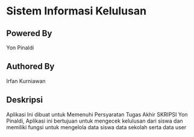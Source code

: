 # Sistem Informasi Kelulusan

## Powered By
Yon Pinaldi

## Authored By
Irfan Kurniawan

## Deskripsi
Aplikasi Ini dibuat untuk Memenuhi Persyaratan Tugas Akhir SKRIPSI Yon Pinaldi, Aplikasi ini bertujuan untuk mengecek kelulusan dari siswa dan memiliki fungsi untuk mengelola data siswa data sekolah serta data user